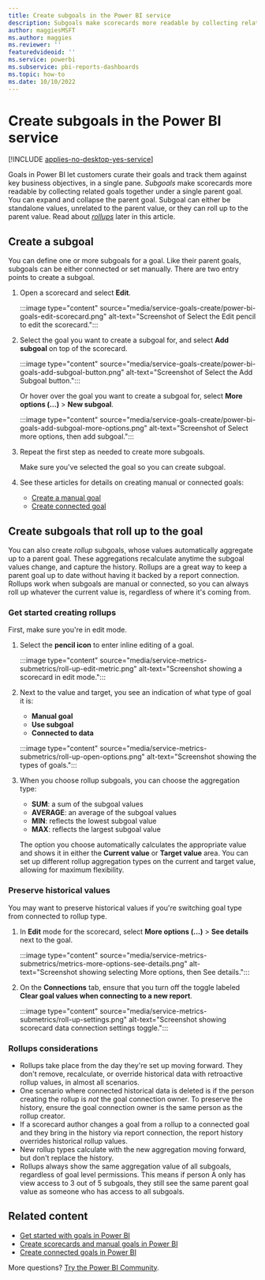 ```yaml
---
title: Create subgoals in the Power BI service
description: Subgoals make scorecards more readable by collecting related goals together under a single parent goal.
author: maggiesMSFT
ms.author: maggies
ms.reviewer: ''
featuredvideoid: ''
ms.service: powerbi
ms.subservice: pbi-reports-dashboards
ms.topic: how-to
ms.date: 10/10/2022
---
```


# Create subgoals in the Power BI service

[!INCLUDE [applies-no-desktop-yes-service](../includes/applies-no-desktop-yes-service.md)]

Goals in Power BI let customers curate their goals and track them against key business objectives, in a single pane. *Subgoals* make scorecards more readable by collecting related goals together under a single parent goal. You can expand and collapse the parent goal. Subgoal can either be standalone values, unrelated to the parent value, or they can roll up to the parent value. Read about [*rollups*](#get-started-creating-rollups) later in this article.

## Create a subgoal

You can define one or more subgoals for a goal. Like their parent goals, subgoals can be either connected or set manually. There are two entry points to create a subgoal.

1. Open a scorecard and select **Edit**.

   :::image type="content" source="media/service-goals-create/power-bi-goals-edit-scorecard.png" alt-text="Screenshot of Select the Edit pencil to edit the scorecard.":::

1. Select the goal you want to create a subgoal for, and select **Add subgoal** on top of the scorecard.

    :::image type="content" source="media/service-goals-create/power-bi-goals-add-subgoal-button.png" alt-text="Screenshot of Select the Add Subgoal button.":::

    Or hover over the goal you want to create a subgoal for, select **More options (...)** > **New subgoal**.  

    :::image type="content" source="media/service-goals-create/power-bi-goals-add-subgoal-more-options.png" alt-text="Screenshot of Select more options, then add subgoal.":::

1. Repeat the first step as needed to create more subgoals.

    Make sure you've selected the goal so you can create subgoal.

1. See these articles for details on creating manual or connected goals:

    - [Create a manual goal](service-goals-create.md#step-2-create-a-manual-metric) 
    - [Create connected goal](service-goals-create-connected.md)

## Create subgoals that roll up to the goal

You can also create *rollup* subgoals, whose values automatically aggregate up to a parent goal. These aggregations recalculate anytime the subgoal values change, and capture the history. Rollups are a great way to keep a parent goal up to date without having it backed by a report connection. Rollups work when subgoals are manual or connected, so you can always roll up whatever the current value is, regardless of where it's coming from.

### Get started creating rollups

First, make sure you're in edit mode.  

1. Select the **pencil icon** to enter inline editing of a goal.  

    :::image type="content" source="media/service-metrics-submetrics/roll-up-edit-metric.png" alt-text="Screenshot showing a scorecard in edit mode.":::

1. Next to the value and target, you see an indication of what type of goal it is:

    - **Manual goal**
    - **Use subgoal**
    - **Connected to data**

    :::image type="content" source="media/service-metrics-submetrics/roll-up-open-options.png" alt-text="Screenshot showing the types of goals.":::

1. When you choose rollup subgoals, you can choose the aggregation type:

    - **SUM**: a sum of the subgoal values
    - **AVERAGE**: an average of the subgoal values
    - **MIN**: reflects the lowest subgoal value
    - **MAX**: reflects the largest subgoal value

    The option you choose automatically calculates the appropriate value and shows it in either the **Current value** or **Target value** area. You can set up different rollup aggregation types on the current and target value, allowing for maximum flexibility.


### Preserve historical values

You may want to preserve historical values if you're switching goal type from connected to rollup type.

1. In **Edit** mode for the scorecard, select **More options (...)** > **See details** next to the goal.

    :::image type="content" source="media/service-metrics-submetrics/metrics-more-options-see-details.png" alt-text="Screenshot showing selecting More options, then See details.":::

2. On the **Connections** tab, ensure that you turn off the toggle labeled **Clear goal values when connecting to a new report**.

    :::image type="content" source="media/service-metrics-submetrics/roll-up-settings.png" alt-text="Screenshot showing scorecard data connection settings toggle.":::

### Rollups considerations

- Rollups take place from the day they're set up moving forward. They don't remove, recalculate, or override historical data with retroactive rollup values, in almost all scenarios.
- One scenario where connected historical data is deleted is if the person creating the rollup is *not* the goal connection owner. To preserve the history, ensure the goal connection owner is the same person as the rollup creator.
- If a scorecard author changes a goal from a rollup to a connected goal and they bring in the history via report connection, the report history overrides historical rollup values.
- New rollup types calculate with the new aggregation moving forward, but don't replace the history.
- Rollups always show the same aggregation value of all subgoals, regardless of goal level permissions.  This means if person A only has view access to 3 out of 5 subgoals, they still see the same parent goal value as someone who has access to all subgoals.  

## Related content

- [Get started with goals in Power BI](service-goals-introduction.md)
- [Create scorecards and manual goals in Power BI](service-goals-create.md)
- [Create connected goals in Power BI](service-goals-create-connected.md)

More questions? [Try the Power BI Community](https://community.powerbi.com/).
